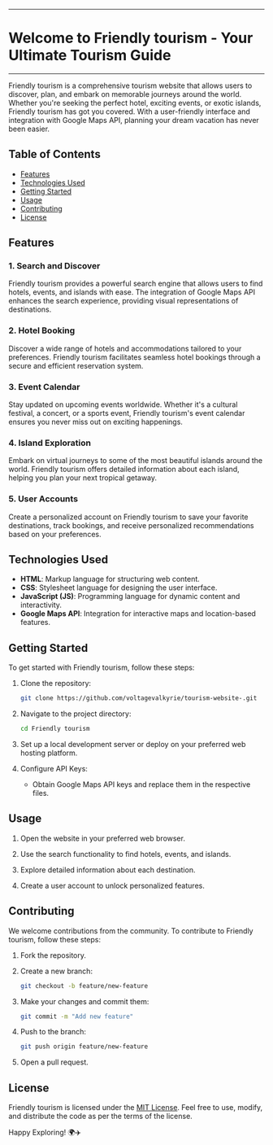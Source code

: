 
--------------------------------------------------------------------------------------------------------------------------
# Welcome to Friendly tourism - Your Ultimate Tourism Guide
--------------------------------------------------------------------------------------------------------------------------



 

Friendly tourism is a comprehensive tourism website that allows users to discover, plan, and embark on memorable journeys around the world. Whether you're seeking the perfect hotel, exciting events, or exotic islands, Friendly tourism has got you covered. With a user-friendly interface and integration with Google Maps API, planning your dream vacation has never been easier.

## Table of Contents

- [Features](#features)
- [Technologies Used](#technologies-used)
- [Getting Started](#getting-started)
- [Usage](#usage)
- [Contributing](#contributing)
- [License](#license)

## Features

### 1. Search and Discover
Friendly tourism provides a powerful search engine that allows users to find hotels, events, and islands with ease. The integration of Google Maps API enhances the search experience, providing visual representations of destinations.

### 2. Hotel Booking
Discover a wide range of hotels and accommodations tailored to your preferences. Friendly tourism facilitates seamless hotel bookings through a secure and efficient reservation system.

### 3. Event Calendar
Stay updated on upcoming events worldwide. Whether it's a cultural festival, a concert, or a sports event, Friendly tourism's event calendar ensures you never miss out on exciting happenings.

### 4. Island Exploration
Embark on virtual journeys to some of the most beautiful islands around the world. Friendly tourism offers detailed information about each island, helping you plan your next tropical getaway.

### 5. User Accounts
Create a personalized account on Friendly tourism to save your favorite destinations, track bookings, and receive personalized recommendations based on your preferences.

## Technologies Used

- **HTML**: Markup language for structuring web content.
- **CSS**: Stylesheet language for designing the user interface.
- **JavaScript (JS)**: Programming language for dynamic content and interactivity.
- **Google Maps API**: Integration for interactive maps and location-based features.

## Getting Started

To get started with Friendly tourism, follow these steps:

1. Clone the repository:
    ```bash
    git clone https://github.com/voltagevalkyrie/tourism-website-.git
    ```

2. Navigate to the project directory:
    ```bash
    cd Friendly tourism
    ```

3. Set up a local development server or deploy on your preferred web hosting platform.

4. Configure API Keys:
   - Obtain Google Maps API keys and replace them in the respective files.

## Usage

1. Open the website in your preferred web browser.

2. Use the search functionality to find hotels, events, and islands.

3. Explore detailed information about each destination.

4. Create a user account to unlock personalized features.

## Contributing

We welcome contributions from the community. To contribute to Friendly tourism, follow these steps:

1. Fork the repository.

2. Create a new branch:
    ```bash
    git checkout -b feature/new-feature
    ```

3. Make your changes and commit them:
    ```bash
    git commit -m "Add new feature"
    ```

4. Push to the branch:
    ```bash
    git push origin feature/new-feature
    ```

5. Open a pull request.

## License

Friendly tourism is licensed under the [MIT License](LICENSE). Feel free to use, modify, and distribute the code as per the terms of the license.

Happy Exploring! 🌍✈️